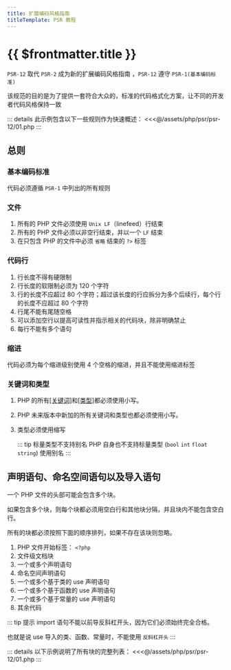 ```yaml
---
title: 扩展编码风格指南
titleTemplate: PSR 教程
---
```


# {{ $frontmatter.title }}

`PSR-12` 取代 `PSR-2` 成为新的扩展编码风格指南 ，`PSR-12` 遵守 `PSR-1(基本编码标准)`

该规范的目的是为了提供一套符合大众的，标准的代码格式化方案，让不同的开发者代码风格保持一致

::: details 此示例包含以下一些规则作为快速概述：
<<<@/assets/php/psr/psr-12/01.php
:::

## 总则

### 基本编码标准

代码必须遵循 `PSR-1` 中列出的所有规则

### 文件

1. 所有的 PHP 文件必须使用 `Unix LF`（linefeed）行结束
2. 所有的 PHP 文件必须以非空行结束，并以一个 `LF` 结束
3. 在只包含 PHP 的文件中必须 `省略` 结束的 `?>` 标签

### 代码行

1. 行长度不得有硬限制
2. 行长度的软限制必须为 120 个字符
3. 行的长度不应超过 80 个字符；超过该长度的行应拆分为多个后续行，每个行的长度不应超过 80 个字符
4. 行尾不能有尾随空格
5. 可以添加空行以提高可读性并指示相关的代码块，除非明确禁止
6. 每行不能有多个语句

### 缩进

代码必须为每个缩进级别使用 4 个空格的缩进，并且不能使用缩进标签

### 关键词和类型

1. PHP 的所有[[关键词]](https://www.php.net/manual/zh/reserved.keywords.php)和[[类型]](https://www.php.net/manual/zh/reserved.other-reserved-words.php)都必须使用小写。

2. PHP 未来版本中新加的所有关键词和类型也都必须使用小写。

3. 类型必须使用缩写

   ::: tip 标量类型不支持别名
   PHP 自身也不支持标量类型 (`bool` `int` `float` `string`) 使用别名
   :::

## 声明语句、命名空间语句以及导入语句

一个 PHP 文件的头部可能会包含多个块。

如果包含多个块，则每个块都必须用空白行和其他块分隔，并且块内不能包含空白行。

所有的块都必须按照下面的顺序排列，如果不存在该块则忽略。

1. PHP 文件开始标签： `<?php`
2. 文件级文档块
3. 一个或多个声明语句
4. 命名空间声明语句
5. 一个或多个基于类的 use 声明语句
6. 一个或多个基于函数的 use 声明语句
7. 一个或多个基于常量的 use 声明语句
8. 其余代码

::: tip 提示
import 语句不能以前导反斜杠开头，因为它们必须始终完全合格。

也就是说 use 导入的类、函数、常量时，不能使用 `反斜杠开头`
:::

::: details 以下示例说明了所有块的完整列表：
<<<@/assets/php/psr/psr-12/01.php
:::
